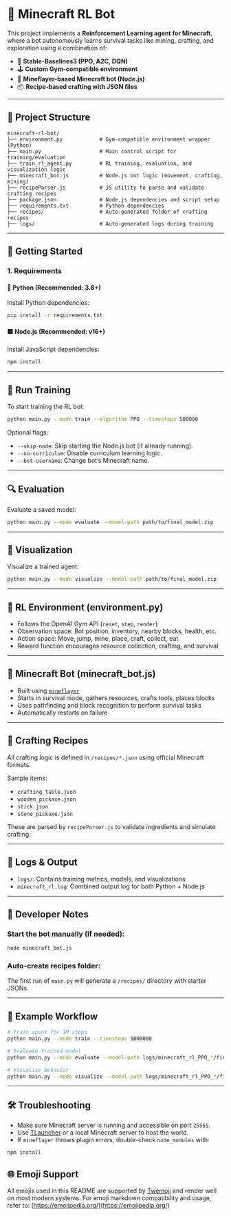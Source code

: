 # 🧠 Minecraft RL Bot

This project implements a **Reinforcement Learning agent for Minecraft**, where a bot autonomously learns survival tasks like mining, crafting, and exploration using a combination of:

- 🧠 **Stable-Baselines3 (PPO, A2C, DQN)**
- 🕹️ **Custom Gym-compatible environment**
- 🧱 **Mineflayer-based Minecraft bot (Node.js)**
- 📦 **Recipe-based crafting with JSON files**

---

## 📁 Project Structure

```
minecraft-rl-bot/
├── environment.py            # Gym-compatible environment wrapper (Python)
├── main.py                   # Main control script for training/evaluation
├── train_rl_agent.py         # RL training, evaluation, and visualization logic
├── minecraft_bot.js          # Node.js bot logic (movement, crafting, mining)
├── recipeParser.js           # JS utility to parse and validate crafting recipes
├── package.json              # Node.js dependencies and script setup
├── requirements.txt          # Python dependencies
├── recipes/                  # Auto-generated folder of crafting recipes
├── logs/                     # Auto-generated logs during training
```

---

## 🚀 Getting Started

### 1. Requirements

#### 🐍 Python (Recommended: 3.8+)
Install Python dependencies:

```bash
pip install -r requirements.txt
```

#### 🟦 Node.js (Recommended: v16+)
Install JavaScript dependencies:

```bash
npm install
```

---

## 🧪 Run Training

To start training the RL bot:

```bash
python main.py --mode train --algorithm PPO --timesteps 500000
```

Optional flags:

- `--skip-node`: Skip starting the Node.js bot (if already running).
- `--no-curriculum`: Disable curriculum learning logic.
- `--bot-username`: Change bot’s Minecraft name.

---

## 🔍 Evaluation

Evaluate a saved model:

```bash
python main.py --mode evaluate --model-path path/to/final_model.zip
```

---

## 🎥 Visualization

Visualize a trained agent:

```bash
python main.py --mode visualize --model-path path/to/final_model.zip
```

---

## 🧠 RL Environment (environment.py)

- Follows the OpenAI Gym API (`reset`, `step`, `render`)
- Observation space: Bot position, inventory, nearby blocks, health, etc.
- Action space: Move, jump, mine, place, craft, collect, eat
- Reward function encourages resource collection, crafting, and survival

---

## 🤖 Minecraft Bot (minecraft_bot.js)

- Built using [`mineflayer`](https://github.com/PrismarineJS/mineflayer)
- Starts in survival mode, gathers resources, crafts tools, places blocks
- Uses pathfinding and block recognition to perform survival tasks
- Automatically restarts on failure

---

## 📜 Crafting Recipes

All crafting logic is defined in `/recipes/*.json` using official Minecraft formats.

Sample items:

- `crafting_table.json`
- `wooden_pickaxe.json`
- `stick.json`
- `stone_pickaxe.json`

These are parsed by `recipeParser.js` to validate ingredients and simulate crafting.

---

## 📓 Logs & Output

- `logs/`: Contains training metrics, models, and visualizations
- `minecraft_rl.log`: Combined output log for both Python + Node.js

---

## 🧰 Developer Notes

### Start the bot manually (if needed):

```bash
node minecraft_bot.js
```

### Auto-create recipes folder:

The first run of `main.py` will generate a `/recipes/` directory with starter JSONs.

---

## 🧠 Example Workflow

```bash
# Train agent for 1M steps
python main.py --mode train --timesteps 1000000

# Evaluate trained model
python main.py --mode evaluate --model-path logs/minecraft_rl_PPO_*/final_model.zip

# Visualize behavior
python main.py --mode visualize --model-path logs/minecraft_rl_PPO_*/final_model.zip
```

---

## 🛠 Troubleshooting

- Make sure Minecraft server is running and accessible on port `25565`.
- Use [TLauncher](https://tlauncher.org/en/) or a local Minecraft server to host the world.
- If `mineflayer` throws plugin errors, double-check `node_modules` with:

```bash
npm install
```



## 🌐 Emoji Support

All emojis used in this README are supported by [Twemoji](https://twemoji.twitter.com/) and render well on most modern systems. 
For emoji markdown compatibility and usage, refer to: [https://emojipedia.org/](https://emojipedia.org/)
